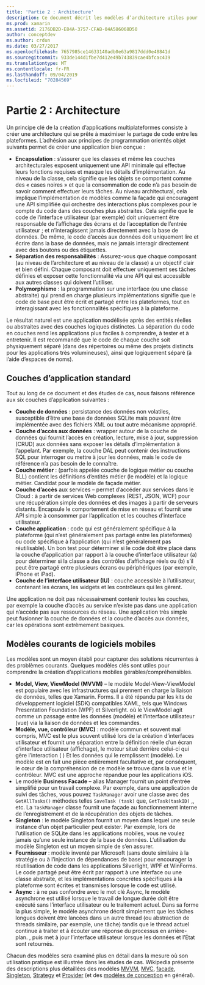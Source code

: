 ```yaml
---
title: 'Partie 2 : Architecture'
description: Ce document décrit les modèles d’architecture utiles pour créer des applications multiplateformes. Il traite des couches d’application typiques (couche de données, couche d’accès aux données, etc.) et des modèles de logiciels mobiles courants (MVVM, MVC, etc.).
ms.prod: xamarin
ms.assetid: 2176DB2D-E84A-3757-CFAB-04A586068D50
author: conceptdev
ms.author: crdun
ms.date: 03/27/2017
ms.openlocfilehash: 7657985ce14633140adb0e63a9817ddd0e48841d
ms.sourcegitcommit: 933de144d1fbe7d412e49b743839cae4bfcac439
ms.translationtype: MT
ms.contentlocale: fr-FR
ms.lasthandoff: 09/04/2019
ms.locfileid: "70284569"
---
```

# <a name="part-2---architecture"></a>Partie 2 : Architecture

Un principe clé de la création d’applications multiplateformes consiste à créer une architecture qui se prête à maximiser le partage de code entre les plateformes. L’adhésion aux principes de programmation orientés objet suivants permet de créer une application bien conçue :

- **Encapsulation** : s’assurer que les classes et même les couches architecturales exposent uniquement une API minimale qui effectue leurs fonctions requises et masque les détails d’implémentation. Au niveau de la classe, cela signifie que les objets se comportent comme des « cases noires » et que la consommation de code n’a pas besoin de savoir comment effectuer leurs tâches. Au niveau architectural, cela implique l’implémentation de modèles comme la façade qui encouragent une API simplifiée qui orchestre des interactions plus complexes pour le compte du code dans des couches plus abstraites. Cela signifie que le code de l’interface utilisateur (par exemple) doit uniquement être responsable de l’affichage des écrans et de l’acceptation de l’entrée utilisateur ; et n’interagissent jamais directement avec la base de données. De même, le code d’accès aux données doit uniquement lire et écrire dans la base de données, mais ne jamais interagir directement avec des boutons ou des étiquettes.
- **Séparation des responsabilités** : Assurez-vous que chaque composant (au niveau de l’architecture et au niveau de la classe) a un objectif clair et bien défini. Chaque composant doit effectuer uniquement ses tâches définies et exposer cette fonctionnalité via une API qui est accessible aux autres classes qui doivent l’utiliser.
- **Polymorphisme** : la programmation sur une interface (ou une classe abstraite) qui prend en charge plusieurs implémentations signifie que le code de base peut être écrit et partagé entre les plateformes, tout en interagissant avec les fonctionnalités spécifiques à la plateforme.


Le résultat naturel est une application modélisée après des entités réelles ou abstraites avec des couches logiques distinctes. La séparation du code en couches rend les applications plus faciles à comprendre, à tester et à entretenir. Il est recommandé que le code de chaque couche soit physiquement séparé (dans des répertoires ou même des projets distincts pour les applications très volumineuses), ainsi que logiquement séparé (à l’aide d’espaces de noms).

 <a name="Typical_Application_Layers" />


## <a name="typical-application-layers"></a>Couches d’application standard

Tout au long de ce document et des études de cas, nous faisons référence aux six couches d’application suivantes :

- **Couche de données** : persistance des données non volatiles, susceptible d’être une base de données SQLite mais pouvant être implémentée avec des fichiers XML ou tout autre mécanisme approprié.
- **Couche d’accès aux données** : wrapper autour de la couche de données qui fournit l’accès en création, lecture, mise à jour, suppression (CRUD) aux données sans exposer les détails d’implémentation à l’appelant. Par exemple, la couche DAL peut contenir des instructions SQL pour interroger ou mettre à jour les données, mais le code de référence n’a pas besoin de le connaître.
- **Couche métier** : (parfois appelée couche de logique métier ou couche BLL) contient les définitions d’entités métier (le modèle) et la logique métier. Candidat pour le modèle de façade métier.
- **Couche d’accès** aux services – permet d’accéder aux services dans le Cloud : à partir de services Web complexes (REST, JSON, WCF) pour une récupération simple des données et des images à partir de serveurs distants. Encapsule le comportement de mise en réseau et fournit une API simple à consommer par l’application et les couches d’interface utilisateur.
- **Couche application** : code qui est généralement spécifique à la plateforme (qui n’est généralement pas partagé entre les plateformes) ou code spécifique à l’application (qui n’est généralement pas réutilisable). Un bon test pour déterminer si le code doit être placé dans la couche d’application par rapport à la couche d’interface utilisateur (a) pour déterminer si la classe a des contrôles d’affichage réels ou (b) s’il peut être partagé entre plusieurs écrans ou périphériques (par exemple, iPhone et iPad).
- **Couche de l’interface utilisateur (IU)** : couche accessible à l’utilisateur, contenant les écrans, les widgets et les contrôleurs qui les gèrent.


Une application ne doit pas nécessairement contenir toutes les couches, par exemple la couche d’accès au service n’existe pas dans une application qui n’accède pas aux ressources du réseau. Une application très simple peut fusionner la couche de données et la couche d’accès aux données, car les opérations sont extrêmement basiques.

 <a name="Common_Mobile_Software_Patterns" />


## <a name="common-mobile-software-patterns"></a>Modèles courants de logiciels mobiles

Les modèles sont un moyen établi pour capturer des solutions récurrentes à des problèmes courants. Quelques modèles clés sont utiles pour comprendre la création d’applications mobiles gérables/compréhensibles.

- **Model, View, ViewModel (MVVM)** – le modèle Model-View-ViewModel est populaire avec les infrastructures qui prennent en charge la liaison de données, telles que Xamarin. Forms. Il a été répandu par les kits de développement logiciel (SDK) compatibles XAML, tels que Windows Presentation Foundation (WPF) et Silverlight. où le ViewModel agit comme un passage entre les données (modèle) et l’interface utilisateur (vue) via la liaison de données et les commandes.
- **Modèle, vue, contrôleur (MVC)** : modèle commun et souvent mal compris, MVC est le plus souvent utilisé lors de la création d’interfaces utilisateur et fournit une séparation entre la définition réelle d’un écran d’interface utilisateur (affichage), le moteur situé derrière celui-ci qui gère l’interaction ( ) Et les données qui le remplissent (modèle). Le modèle est en fait une pièce entièrement facultative et, par conséquent, le cœur de la compréhension de ce modèle se trouve dans la vue et le contrôleur. MVC est une approche répandue pour les applications iOS.
- Le modèle **Business Facade** – alias Manager fournit un point d’entrée simplifié pour un travail complexe. Par exemple, dans une application de suivi des tâches, vous pouvez `TaskManager` avoir une classe avec des `GetAllTasks()` méthodes telles `SaveTask (task)` que, `GetTask(taskID)` ,, etc. La `TaskManager` classe fournit une façade au fonctionnement interne de l’enregistrement et de la récupération des objets de tâches.
- **Singleton** : le modèle Singleton fournit un moyen dans lequel une seule instance d’un objet particulier peut exister. Par exemple, lors de l’utilisation de SQLite dans les applications mobiles, vous ne voulez jamais qu’une seule instance de la base de données. L’utilisation du modèle Singleton est un moyen simple de s’en assurer.
- **Fournisseur** : modèle inventé par Microsoft (sans doute similaire à la stratégie ou à l’injection de dépendances de base) pour encourager la réutilisation de code dans les applications Silverlight, WPF et WinForms. Le code partagé peut être écrit par rapport à une interface ou une classe abstraite, et les implémentations concrètes spécifiques à la plateforme sont écrites et transmises lorsque le code est utilisé.
- **Async** : à ne pas confondre avec le mot clé Async, le modèle asynchrone est utilisé lorsque le travail de longue durée doit être exécuté sans l’interface utilisateur ou le traitement actuel. Dans sa forme la plus simple, le modèle asynchrone décrit simplement que les tâches longues doivent être lancées dans un autre thread (ou abstraction de threads similaire, par exemple, une tâche) tandis que le thread actuel continue à traiter et à écouter une réponse du processus en arrière-plan. , puis met à jour l’interface utilisateur lorsque les données et l’État sont retournés.


Chacun des modèles sera examiné plus en détail dans la mesure où son utilisation pratique est illustrée dans les études de cas. Wikipedia présente des descriptions plus détaillées des modèles [MVVM](https://en.wikipedia.org/wiki/Model–view–viewmodel), [MVC](https://en.wikipedia.org/wiki/Model–view–controller), [facade](https://en.wikipedia.org/wiki/Facade_pattern), [Singleton](https://en.wikipedia.org/wiki/Singleton_pattern), [Strategy](https://en.wikipedia.org/wiki/Strategy_pattern) et [Provider](https://en.wikipedia.org/wiki/Provider_model) (et des [modèles de conception](https://en.wikipedia.org/wiki/Design_Patterns) en général).
